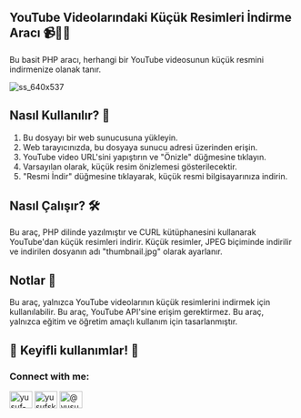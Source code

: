 <h2>YouTube Videolarındaki Küçük Resimleri İndirme Aracı 📹👀💾</h2>
<p>Bu basit PHP aracı, herhangi bir YouTube videosunun küçük resmini indirmenize olanak tanır.</p>

![ss_640x537](https://user-images.githubusercontent.com/86704802/225760683-237f818e-6b3d-4c80-b810-13d4d823bf5d.jpg)


<h2>Nasıl Kullanılır? 🤔</h2>

1. Bu dosyayı bir web sunucusuna yükleyin.
2. Web tarayıcınızda, bu dosyaya sunucu adresi üzerinden erişin.
3. YouTube video URL'sini yapıştırın ve "Önizle" düğmesine tıklayın.
4. Varsayılan olarak, küçük resim önizlemesi gösterilecektir.
5. "Resmi İndir" düğmesine tıklayarak, küçük resmi bilgisayarınıza indirin.




<h2>Nasıl Çalışır? 🛠️</h2>
Bu araç, PHP dilinde yazılmıştır ve CURL kütüphanesini kullanarak YouTube'dan küçük resimleri indirir. Küçük resimler, JPEG biçiminde indirilir ve indirilen dosyanın adı "thumbnail.jpg" olarak ayarlanır.

<h2>Notlar 📝</h2>
Bu araç, yalnızca YouTube videolarının küçük resimlerini indirmek için kullanılabilir.
Bu araç, YouTube API'sine erişim gerektirmez.
Bu araç, yalnızca eğitim ve öğretim amaçlı kullanım için tasarlanmıştır.

<h2>🎉 Keyifli kullanımlar! 🚀</h2>


<h3 align="left">Connect with me:</h3>
<p align="left">
<a href="https://www.linkedin.com/in/yusuf-sami-kaygusuz-69b992230" target="blank"><img align="center" src="https://raw.githubusercontent.com/rahuldkjain/github-profile-readme-generator/master/src/images/icons/Social/linked-in-alt.svg" alt="yusuf-kaygusuz-69b992230" height="30" width="40" /></a>
<a href="https://instagram.com/yusufskaygusuz" target="blank"><img align="center" src="https://raw.githubusercontent.com/rahuldkjain/github-profile-readme-generator/master/src/images/icons/Social/instagram.svg" alt="yusufskaygusuz" height="30" width="40" /></a>
<a href="https://medium.com/@yusufskaygusuz" target="blank"><img align="center" src="https://raw.githubusercontent.com/rahuldkjain/github-profile-readme-generator/master/src/images/icons/Social/medium.svg" alt="@yusufskaygusuz" height="30" width="40" /></a>
</p>
